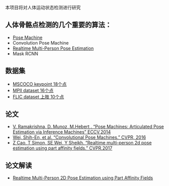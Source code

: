 本项目将对人体运动状态检测进行研究

## 人体骨骼点检测的几个重要的算法：

- [Pose Machine](http://www.cs.cmu.edu/~vramakri/poseMachines.html)
- Convolution Pose Machine
- [Realtime Multi-Person Pose Estimation](https://github.com/ZheC/Realtime_Multi-Person_Pose_Estimation)
- Mask RCNN

## 数据集

- [MSCOCO keypoint 18个点](https://github.com/cocodataset/cocoapi)
- [MPII dataset 16个点](http://human-pose.mpi-inf.mpg.de)
- [FLIC dataset 上肢 10个点](http://bensapp.github.io/flic-dataset.html)

## 论文

- [V. Ramakrishna, D. Munoz, M.Hebert . “Pose Machines: Articulated Pose Estimation via Inference Machines”  ECCV,2014](https://www.ri.cmu.edu/pub_files/2014/7/poseMachines.pdf)
- [Wei, Shih-En, et al. “Convolutional Pose Machines.” CVPR, 2016](https://arxiv.org/pdf/1602.00134)
- [Z Cao, T Simon, SE Wei, Y Sheikh. “Realtime multi-person 2d pose estimation using part affinity fields.” CVPR,2017](https://arxiv.org/pdf/1611.08050)

## 论文解读

- [Realtime Multi-Person 2D Pose Estimation using Part Affinity Fields](doc/realtime-pose-estimation.md)